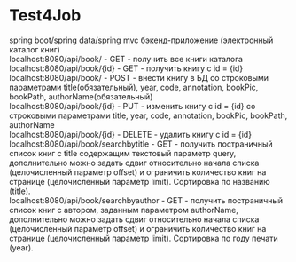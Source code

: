 # Test4Job
spring boot/spring data/spring mvc бэкенд-приложение (электронный каталог книг)<br>
localhost:8080/api/book/ - GET - получить все книги каталога<br>
localhost:8080/api/book/{id} - GET - получить книгу с id = {id}<br>
localhost:8080/api/book/ - POST - внести книгу в БД со строковыми параметрами title(обязательный), year, code, annotation, bookPic, bookPath, authorName(обязательный)<br>
localhost:8080/api/book/{id} - PUT - изменить книгу с id = {id} со строковыми параметрами title, year, code, annotation, bookPic, bookPath, authorName<br>
localhost:8080/api/book/{id} - DELETE - удалить книгу с id = {id}<br>
localhost:8080/api/book/searchbytitle - GET - получить постраничный список книг с title содержащим текстовый параметр query, дополнительно можно задать сдвиг относительно начала списка (целочисленный параметр offset) и ограничить количество книг на странице (целочисленный параметр limit). Сортировка по названию (title).<br>
localhost:8080/api/book/searchbyauthor - GET - получить постраничный список книг с автором, заданным параметром authorName, дополнительно можно задать сдвиг относительно начала списка (целочисленный параметр offset) и ограничить количество книг на странице (целочисленный параметр limit). Сортировка по году печати (year).<br>
